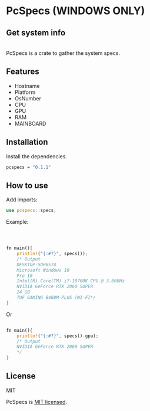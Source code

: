 # PcSpecs (WINDOWS ONLY)

## Get system info

\
PcSpecs is a crate to gather the system specs.


## Features
- Hostname
- Platform
- OsNumber
- CPU
- GPU
- RAM
- MAINBOARD

## Installation

Install the dependencies.

```sh
pcspecs = "0.1.1"
```

## How to use

Add imports:

```rust
use pcspecs::specs;
```

Example:

```rust



fn main(){
    println!("{:#?}", specs());
    /* Output
    DESKTOP-5DH6S74 
    Microsoft Windows 10
    Pro 10 
    Intel(R) Core(TM) i7-10700K CPU @ 3.80GHz
    NVIDIA GeForce RTX 2060 SUPER
    24 GB
    TUF GAMING B460M-PLUS (WI-FI*/
}
```

Or

```rust

fn main(){
    println!("{:#?}", specs().gpu);
    /* Output
    NVIDIA GeForce RTX 2060 SUPER
    */
}
```

## License

MIT

PcSpecs is [MIT licensed](LICENSE).